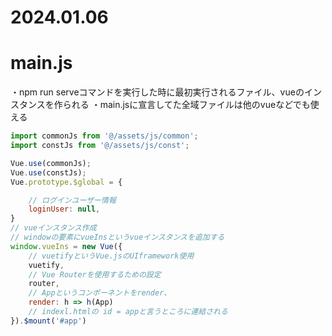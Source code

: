 2024.01.06
=============
# main.js

・npm run serveコマンドを実行した時に最初実行されるファイル、vueのインスタンスを作られる
・main.jsに宣言してた全域ファイルは他のvueなどでも使える

```javascript
import commonJs from '@/assets/js/common';
import constJs from '@/assets/js/const';

Vue.use(commonJs);
Vue.use(constJs);
Vue.prototype.$global = {

    // ログインユーザー情報
    loginUser: null,
}
// vueインスタンス作成
// windowの要素にvueInsというvueインスタンスを追加する
window.vueIns = new Vue({
    // vuetifyというVue.jsのUIframework使用
    vuetify,
    // Vue Routerを使用するための設定
    router,
    // Appというコンポーネントをrender、
    render: h => h(App)
    // indexl.htmlの id = appと言うところに連結される
}).$mount('#app')
```